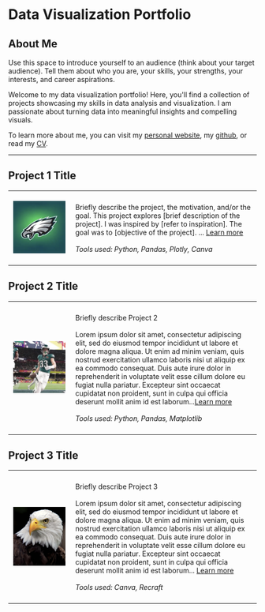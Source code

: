 # Data Visualization Portfolio

## About Me
Use this space to introduce yourself to an audience (think about your target audience). Tell them about who you are, your skills, your strengths, your interests, and career aspirations.

Welcome to my data visualization portfolio! Here, you'll find a collection of projects showcasing my skills in data analysis and visualization. I am passionate about turning data into meaningful insights and compelling visuals.

<!--Include links to documents or sites that may be useful to your target audience: website, LinkedIn, your cv/resume, github, a community you contribute to, etc -->

To learn more about me, you can visit my [personal website](your_web_address), my [github](https://github.com/YOURACCOUNT), or read my [CV](Images/CV.pdf).


---

## Project 1 Title

<table align="right | left" style = "border-collapse: collapse; border: none;">
    <tr style = "border: none;">
        <td style="padding: 10px; width:25%; border: none;"> 
            <img src="./Images/proj1.png"  alt="1" >
        </td>
        <td style="padding:10px; width:75%; border: none;" valign = "top">
            <p>
            Briefly describe the project, the motivation, and/or the goal.
            This project explores [brief description of the project]. I was inspired by [refer to inspiration]. The goal was to [objective of the project]. ... <a href="./Project 1/README.md">Learn more</a>
            <br><br>
            <i>Tools used: Python, Pandas, Plotly, Canva</i>
            </p>
        </td>
    </tr> 
</table>

## Project 2 Title

<table align="right | left" style = "border-collapse: collapse; border: none;">
    <tr style = "border: none;">
        <td style="padding: 10px; width:25%; border: none;"> 
            <img src="./Images/proj2.png"  alt="2" >
        </td>
        <td style="padding:10px; width:75%; border: none;" valign = "top">
            <p>
            Briefly describe Project 2<br><br>
            Lorem ipsum dolor sit amet, consectetur adipiscing elit, sed do eiusmod tempor incididunt ut labore et dolore magna aliqua. Ut enim ad minim veniam, quis nostrud exercitation ullamco laboris nisi ut aliquip ex ea commodo consequat. Duis aute irure dolor in reprehenderit in voluptate velit esse cillum dolore eu fugiat nulla pariatur. Excepteur sint occaecat cupidatat non proident, sunt in culpa qui officia deserunt mollit anim id est laborum...<a href="./Project 2/README.md">Learn more</a>
            <br><br>
            <i>Tools used: Python, Pandas, Matplotlib</i>
            </p>
        </td>
    </tr> 
</table>

## Project 3 Title
<table align="right | left" style = "border-collapse: collapse; border: none;">
    <tr style = "border: none;">
        <td style="padding: 10px; width:25%; border: none;"> 
            <img src="./Images/proj3.png"  alt="3" >
        </td>
        <td style="padding:10px; width:75%; border: none;" valign = "top">
            <p>
            Briefly describe Project 3 <br><br>
            Lorem ipsum dolor sit amet, consectetur adipiscing elit, sed do eiusmod tempor incididunt ut labore et dolore magna aliqua. Ut enim ad minim veniam, quis nostrud exercitation ullamco laboris nisi ut aliquip ex ea commodo consequat. Duis aute irure dolor in reprehenderit in voluptate velit esse cillum dolore eu fugiat nulla pariatur. Excepteur sint occaecat cupidatat non proident, sunt in culpa qui officia deserunt mollit anim id est laborum... <a href="./Project 3/README.md">Learn more</a>
            <br><br>
            <i>Tools used: Canva, Recraft</i>
            </p>
        </td>
    </tr> 
</table>